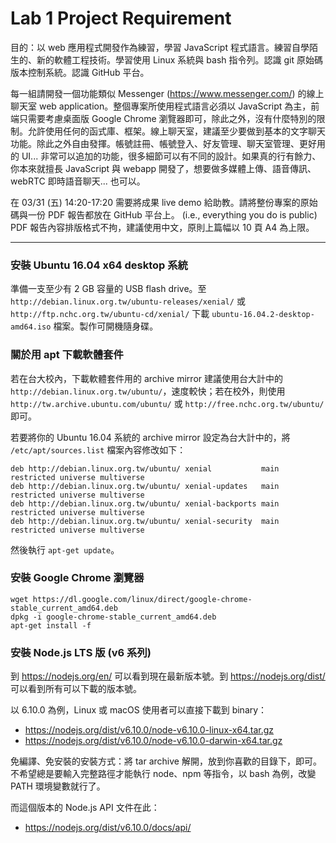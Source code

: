 # Lab 1 Project Requirement

目的：以 web 應用程式開發作為練習，學習 JavaScript 程式語言。練習自學陌生的、新的軟體工程技術。學習使用 Linux 系統與 bash 指令列。認識 git 原始碼版本控制系統。認識 GitHub 平台。

每一組請開發一個功能類似 Messenger (https://www.messenger.com/) 的線上聊天室 web application。整個專案所使用程式語言必須以 JavaScript 為主，前端只需要考慮桌面版 Google Chrome 瀏覽器即可，除此之外，沒有什麼特別的限制。允許使用任何的函式庫、框架。線上聊天室，建議至少要做到基本的文字聊天功能。除此之外自由發揮。帳號註冊、帳號登入、好友管理、聊天室管理、更好用的 UI... 非常可以追加的功能，很多細節可以有不同的設計。如果真的行有餘力、你本來就擅長 JavaScript 與 webapp 開發了，想要做多媒體上傳、語音傳訊、webRTC 即時語音聊天...  也可以。

在 03/31 (五) 14:20-17:20 需要將成果 live demo 給助教。請將整份專案的原始碼與一份 PDF 報告都放在 GitHub 平台上。 (i.e., everything you do is public) PDF 報告內容排版格式不拘，建議使用中文，原則上篇幅以 10 頁 A4 為上限。



------------------------------------------------------------



### 安裝 Ubuntu 16.04 x64 desktop 系統

準備一支至少有 2 GB 容量的 USB flash drive。至 `http://debian.linux.org.tw/ubuntu-releases/xenial/` 或 `http://ftp.nchc.org.tw/ubuntu-cd/xenial/` 下載 `ubuntu-16.04.2-desktop-amd64.iso` 檔案。製作可開機隨身碟。

### 關於用 apt 下載軟體套件

若在台大校內，下載軟體套件用的 archive mirror 建議使用台大計中的 `http://debian.linux.org.tw/ubuntu/`，速度較快；若在校外，則使用 `http://tw.archive.ubuntu.com/ubuntu/` 或 `http://free.nchc.org.tw/ubuntu/` 即可。

若要將你的 Ubuntu 16.04 系統的 archive mirror 設定為台大計中的，將 `/etc/apt/sources.list` 檔案內容修改如下：

```
deb http://debian.linux.org.tw/ubuntu/ xenial           main restricted universe multiverse
deb http://debian.linux.org.tw/ubuntu/ xenial-updates   main restricted universe multiverse
deb http://debian.linux.org.tw/ubuntu/ xenial-backports main restricted universe multiverse
deb http://debian.linux.org.tw/ubuntu/ xenial-security  main restricted universe multiverse
```

然後執行 `apt-get update`。

### 安裝 Google Chrome 瀏覽器

```
wget https://dl.google.com/linux/direct/google-chrome-stable_current_amd64.deb
dpkg -i google-chrome-stable_current_amd64.deb
apt-get install -f
```

### 安裝 Node.js LTS 版 (v6 系列)

到 https://nodejs.org/en/ 可以看到現在最新版本號。到 https://nodejs.org/dist/ 可以看到所有可以下載的版本號。

以 6.10.0 為例，Linux 或 macOS 使用者可以直接下載到 binary：

- https://nodejs.org/dist/v6.10.0/node-v6.10.0-linux-x64.tar.gz
- https://nodejs.org/dist/v6.10.0/node-v6.10.0-darwin-x64.tar.gz

免編譯、免安裝的安裝方式：將 tar archive 解開，放到你喜歡的目錄下，即可。不希望總是要輸入完整路徑才能執行 node、npm 等指令，以 bash 為例，改變 PATH 環境變數就行了。

而這個版本的 Node.js API 文件在此：

- https://nodejs.org/dist/v6.10.0/docs/api/
